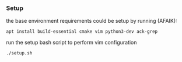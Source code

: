 ### Setup
the base environment requirements could be setup by running (AFAIK):
```
apt install build-essential cmake vim python3-dev ack-grep
```
run the setup bash script to perform vim configuration
```
./setup.sh
```

